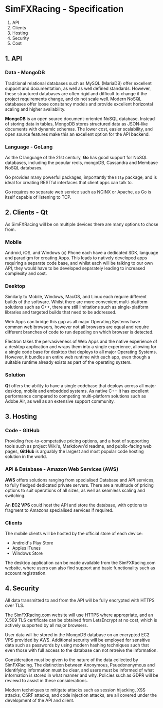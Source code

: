 # SimFXRacing - Specification
1. API
2. Clients
3. Hosting
4. Security
5. Cost

## 1. API
### Data - MongoDB
Traditional relational databases such as MySQL (MariaDB) offer excellent support and documentation, as well as well defined standards.  However, these structured databases are often rigid and difficult to change if the project requirements change, and do not scale well.  Modern NoSQL databases offer loose consitancy models and provide excellent horizontal scaling and higher availability.

**MongoDB** is an open source document-oriented NoSQL database.  Instead of storing data in tables, MongoDB stores structured data as JSON-like documents with dynamic schemas.  The lower cost, easier scalability, and open source features make this an excellent option for the API backend.

### Language - GoLang
As the C language of the 21st century, **Go** has good support for NoSQL databases, including the popular redis, mongoDB, Cassandra and Membase NoSQL databases.  

Go provides many powerful packages, importantly the `http` package, and is ideal for creating RESTful interfaces that client apps can talk to.

Go requires no separate web service such as NGINX or Apache, as Go is itself capable of listening to TCP.

## 2. Clients - Qt
As SimFXRacing will be on multiple devices there are many options to chose from.
### Mobile
Android, iOS, and Windows (x) Phone each have a dedicated SDK, language and paradigm for creating Apps.  This leads to natively developed apps requiring a separate code base, and whilst each will be talking to our own API, they would have to be developed separately leading to increased complexity and cost.
### Desktop
Similarly to Mobile, Windows, MacOS, and Linux each require different builds of the software.  Whilst there are more convenient multi-platform solutions such as C++, there are still limitations such as single-platform libraries and targeted builds that need to be addressed.

Web Apps can bridge this gap as all major Operating Systems have common web browsers, however not all browsers are equal and require different branches of code to run depeding on which browser is detected.

Electron takes the pervasiveness of Web Apps and the native experience of a desktop application and wraps them into a single experience, allowing for a single code base for desktop that deploys to all major Operating Systems.  However,  it bundles an entire web runtime with each app, even though a suitable runtime already exists as part of the operating system.
### Solution
**Qt** offers the ability to have a single codebase that deploys across all major desktop, mobile and embedded systems.  As native C++ it has excellent performance compared to competing multi-platform solutions such as Adobe Air, as well as an extensive support community.

## 3. Hosting
### Code - GitHub
Providing free-to-competative pricing options, and a host of supporting tools such as project Wiki's, Markdown'd readme, and public-facing web pages, **GitHub** is arguably the largest and most popular code hosting solution in the world.

### API & Database - Amazon Web Services (AWS)
**AWS** offers solutions ranging from specialised Database and API services, to fully fledged dedicated private servers.  There are a multitude of pricing options to suit operations of all sizes, as well as seamless scaling and switching.

An **EC2 VPS** could host the API and store the database, with options to fragment to Amazons specialised services if required.

### Clients
The mobile clients will be hosted by the official store of each device:
- Android's Play Store
- Apples iTunes
- Windows Store

The desktop application can be made available from the SimFXRacing.com website, where users can also find support and basic functionality such as account registration.

## 4. Security
All data transmitted to and from the API will be fully encrypted with HTTPS over TLS.

The SimFXRacing.com website will use HTTPS where appropriate, and an X.509 TLS certificate can be obtained from LetsEncrypt at no cost, which is actively supported by all major browsers.

User data will be stored in the MongoDB database on an encrypted EC2 VPS provided by AWS.  Additional security will be employed for sensitive data such as passwords by using modern hashing techniques such that even those with full access to the database can not retreive the information.

Consideration must be given to the nature of the data collected by SimFXRacing.  The distinction between Anonymous, Psuedononymous and Identifying information must be clear, and users must be informed of what information is stored in what manner and why.  Policies such as GDPR will be reviewd to assist in these considerations.

Modern techniques to mitigate attacks such as session hijacking, XSS attacks, CSRF attacks, and code injection attacks, are all covered under the development of the API and client.

